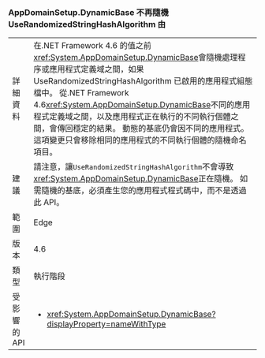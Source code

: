 ### <a name="appdomainsetupdynamicbase-is-no-longer-randomized-by-userandomizedstringhashalgorithm"></a>AppDomainSetup.DynamicBase 不再隨機 UseRandomizedStringHashAlgorithm 由

|   |   |
|---|---|
|詳細資料|在.NET Framework 4.6 的值之前<xref:System.AppDomainSetup.DynamicBase>會隨機處理程序或應用程式定義域之間，如果 UseRandomizedStringHashAlgorithm 已啟用的應用程式組態檔中。 從.NET Framework 4.6<xref:System.AppDomainSetup.DynamicBase>不同的應用程式定義域之間，以及應用程式正在執行的不同執行個體之間，會傳回穩定的結果。 動態的基底仍會因不同的應用程式。這項變更只會移除相同的應用程式的不同執行個體的隨機命名項目。|
|建議|請注意，讓<code>UseRandomizedStringHashAlgorithm</code>不會導致<xref:System.AppDomainSetup.DynamicBase>正在隨機。 如需隨機的基底，必須產生您的應用程式程式碼中，而不是透過此 API。|
|範圍|Edge|
|版本|4.6|
|類型|執行階段|
|受影響的 API|<ul><li><xref:System.AppDomainSetup.DynamicBase?displayProperty=nameWithType></li></ul>|

